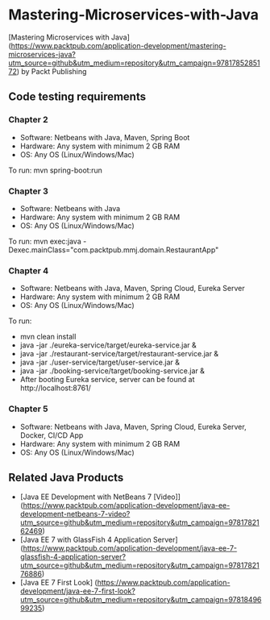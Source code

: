 # Mastering-Microservices-with-Java

[Mastering Microservices with Java] (https://www.packtpub.com/application-development/mastering-microservices-java?utm_source=github&utm_medium=repository&utm_campaign=9781785285172) by Packt Publishing

## Code testing requirements

### Chapter 2 

* Software: Netbeans with Java, Maven, Spring Boot
* Hardware: Any system with minimum 2 GB RAM
* OS: Any OS (Linux/Windows/Mac)

To run:
mvn spring-boot:run

### Chapter 3 

* Software: Netbeans with Java
* Hardware: Any system with minimum 2 GB RAM
* OS: Any OS (Linux/Windows/Mac)

To run:
mvn exec:java -Dexec.mainClass="com.packtpub.mmj.domain.RestaurantApp"

### Chapter 4 

* Software: Netbeans with Java, Maven, Spring Cloud, Eureka Server
* Hardware: Any system with minimum 2 GB RAM
* OS: Any OS (Linux/Windows/Mac)

To run:
 - mvn clean install
 - java -jar ./eureka-service/target/eureka-service.jar &
 - java -jar ./restaurant-service/target/restaurant-service.jar &
 - java -jar ./user-service/target/user-service.jar &
 - java -jar ./booking-service/target/booking-service.jar &
 - After booting Eureka service, server can be found at http://localhost:8761/

### Chapter 5

* Software: Netbeans with Java, Maven, Spring Cloud, Eureka Server, Docker, CI/CD App
* Hardware: Any system with minimum 2 GB RAM
* OS: Any OS (Linux/Windows/Mac)

## Related Java Products

* [Java EE Development with NetBeans 7 [Video]] (https://www.packtpub.com/application-development/java-ee-development-netbeans-7-video?utm_source=github&utm_medium=repository&utm_campaign=9781782162469)
* [Java EE 7 with GlassFish 4 Application Server] (https://www.packtpub.com/application-development/java-ee-7-glassfish-4-application-server?utm_source=github&utm_medium=repository&utm_campaign=9781782176886)
* [Java EE 7 First Look] (https://www.packtpub.com/application-development/java-ee-7-first-look?utm_source=github&utm_medium=repository&utm_campaign=9781849699235)



